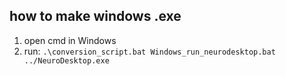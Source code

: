 ## how to make windows .exe
1) open cmd in Windows
2) run:
``` .\conversion_script.bat Windows_run_neurodesktop.bat ../NeuroDesktop.exe ```